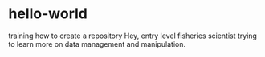 # hello-world
training how to create a repository
Hey, entry level fisheries scientist trying to learn more on data management and manipulation.
